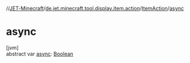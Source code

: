 //[JET-Minecraft](../../../index.md)/[de.jet.minecraft.tool.display.item.action](../index.md)/[ItemAction](index.md)/[async](async.md)

# async

[jvm]\
abstract var [async](async.md): [Boolean](https://kotlinlang.org/api/latest/jvm/stdlib/kotlin/-boolean/index.html)
